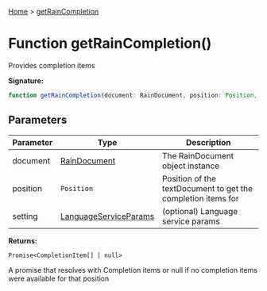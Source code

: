 [Home](../index.md) &gt; [getRainCompletion](./getraincompletion_2.md)

# Function getRainCompletion()

Provides completion items

<b>Signature:</b>

```typescript
function getRainCompletion(document: RainDocument, position: Position, setting?: LanguageServiceParams): Promise<CompletionItem[] | null>;
```

## Parameters

|  Parameter | Type | Description |
|  --- | --- | --- |
|  document | [RainDocument](../classes/raindocument.md) | The RainDocument object instance |
|  position | `Position` | Position of the textDocument to get the completion items for |
|  setting | [LanguageServiceParams](../interfaces/languageserviceparams.md) | (optional) Language service params |

<b>Returns:</b>

`Promise<CompletionItem[] | null>`

A promise that resolves with Completion items or null if no completion items were available for that position

